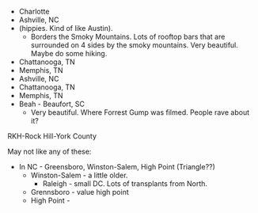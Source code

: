 - Charlotte
- Ashville, NC
- (hippies. Kind of like Austin).
	- Borders the Smoky Mountains. Lots of rooftop bars that are surrounded on 4 sides by the smoky mountains. Very beautiful. Maybe do some hiking.
- Chattanooga, TN
- Memphis, TN
- Ashville, NC
- Chattanooga, TN
- Memphis, TN
- Beah - Beaufort, SC
	- Very beautiful. Where Forrest Gump was filmed. People rave about it?

RKH-Rock Hill-York County

May not like any of these:
- In NC - Greensboro, Winston-Salem, High Point (Triangle??)
	- Winston-Salem - a little older.
		- Raleigh - small DC. Lots of transplants from North.
	- Grennsboro - value high point
	- High Point - 